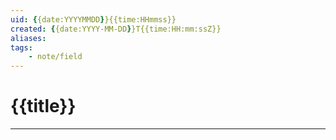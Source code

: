 ```yaml
---
uid: {{date:YYYYMMDD}}{{time:HHmmss}}
created: {{date:YYYY-MM-DD}}T{{time:HH:mm:ssZ}}
aliases: 
tags: 
    - note/field
---
```

# {{title}}
---
